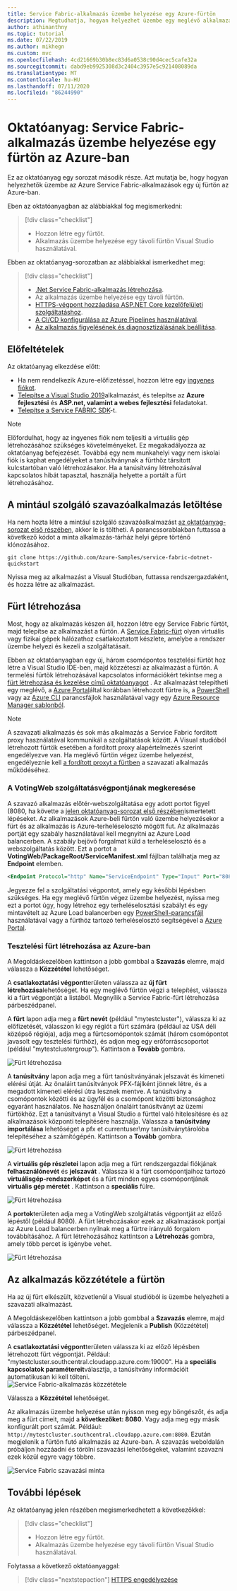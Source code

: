 ```yaml
---
title: Service Fabric-alkalmazás üzembe helyezése egy Azure-fürtön
description: Megtudhatja, hogyan helyezhet üzembe egy meglévő alkalmazást egy újonnan létrehozott Azure Service Fabric-fürtön a Visual studióból.
author: athinanthny
ms.topic: tutorial
ms.date: 07/22/2019
ms.author: mikhegn
ms.custom: mvc
ms.openlocfilehash: 4cd21669b30b8ec83d6a0538c90d4cec5cafe32a
ms.sourcegitcommit: dabd9eb9925308d3c2404c3957e5c921408089da
ms.translationtype: MT
ms.contentlocale: hu-HU
ms.lasthandoff: 07/11/2020
ms.locfileid: "86244990"
---
```

# <a name="tutorial-deploy-a-service-fabric-application-to-a-cluster-in-azure"></a>Oktatóanyag: Service Fabric-alkalmazás üzembe helyezése egy fürtön az Azure-ban

Ez az oktatóanyag egy sorozat második része. Azt mutatja be, hogy hogyan helyezhetők üzembe az Azure Service Fabric-alkalmazások egy új fürtön az Azure-ban.

Eben az oktatóanyagban az alábbiakkal fog megismerkedni:
> [!div class="checklist"]
> * Hozzon létre egy fürtöt.
> * Alkalmazás üzembe helyezése egy távoli fürtön Visual Studio használatával.

Ebben az oktatóanyag-sorozatban az alábbiakkal ismerkedhet meg:
> [!div class="checklist"]
> * [.Net Service Fabric-alkalmazás létrehozása](service-fabric-tutorial-create-dotnet-app.md).
> * Az alkalmazás üzembe helyezése egy távoli fürtön.
> * [HTTPS-végpont hozzáadása ASP.NET Core kezelőfelületi szolgáltatáshoz](service-fabric-tutorial-dotnet-app-enable-https-endpoint.md).
> * [A CI/CD konfigurálása az Azure Pipelines használatával](service-fabric-tutorial-deploy-app-with-cicd-vsts.md).
> * [Az alkalmazás figyelésének és diagnosztizálásának beállítása](service-fabric-tutorial-monitoring-aspnet.md).

## <a name="prerequisites"></a>Előfeltételek

Az oktatóanyag elkezdése előtt:

* Ha nem rendelkezik Azure-előfizetéssel, hozzon létre egy [ingyenes fiókot](https://azure.microsoft.com/free/?WT.mc_id=A261C142F).
* [Telepítse a Visual Studio 2019](https://www.visualstudio.com/)alkalmazást, és telepítse az **Azure fejlesztési** és **ASP.net, valamint a webes fejlesztési** feladatokat.
* [Telepítse a Service FABRIC SDK](service-fabric-get-started.md)-t.

> [!NOTE]
> Előfordulhat, hogy az ingyenes fiók nem teljesíti a virtuális gép létrehozásához szükséges követelményeket. Ez megakadályozza az oktatóanyag befejezését. Továbbá egy nem munkahelyi vagy nem iskolai fiók is kaphat engedélyeket a tanúsítványnak a fürthöz társított kulcstartóban való létrehozásakor. Ha a tanúsítvány létrehozásával kapcsolatos hibát tapasztal, használja helyette a portált a fürt létrehozásához. 

## <a name="download-the-voting-sample-application"></a>A mintául szolgáló szavazóalkalmazás letöltése

Ha nem hozta létre a mintául szolgáló szavazóalkalmazást [az oktatóanyag-sorozat első részében](service-fabric-tutorial-create-dotnet-app.md), akkor le is töltheti. A parancssorablakban futtassa a következő kódot a minta alkalmazás-tárház helyi gépre történő klónozásához.

```git
git clone https://github.com/Azure-Samples/service-fabric-dotnet-quickstart 
```

Nyissa meg az alkalmazást a Visual Studióban, futtassa rendszergazdaként, és hozza létre az alkalmazást.

## <a name="create-a-cluster"></a>Fürt létrehozása

Most, hogy az alkalmazás készen áll, hozzon létre egy Service Fabric fürtöt, majd telepítse az alkalmazást a fürtön. A [Service Fabric-fürt](./service-fabric-deploy-anywhere.md) olyan virtuális vagy fizikai gépek hálózathoz csatlakoztatott készlete, amelybe a rendszer üzembe helyezi és kezeli a szolgáltatásait.

Ebben az oktatóanyagban egy új, három csomópontos tesztelési fürtöt hoz létre a Visual Studio IDE-ben, majd közzéteszi az alkalmazást a fürtön. A termelési fürtök létrehozásával kapcsolatos információkért tekintse meg a [fürt létrehozása és kezelése című oktatóanyagot](service-fabric-tutorial-create-vnet-and-windows-cluster.md) . Az alkalmazást telepítheti egy meglévő, a [Azure Portal](https://portal.azure.com)által korábban létrehozott fürtre is, a [PowerShell](./scripts/service-fabric-powershell-create-secure-cluster-cert.md) vagy az [Azure CLI](./scripts/cli-create-cluster.md) parancsfájlok használatával vagy egy [Azure Resource Manager sablonból](service-fabric-tutorial-create-vnet-and-windows-cluster.md).

> [!NOTE]
> A szavazati alkalmazás és sok más alkalmazás a Service Fabric fordított proxy használatával kommunikál a szolgáltatások között. A Visual studióból létrehozott fürtök esetében a fordított proxy alapértelmezés szerint engedélyezve van. Ha meglévő fürtön végez üzembe helyezést, engedélyeznie kell [a fordított proxyt a fürtben](service-fabric-reverseproxy-setup.md) a szavazati alkalmazás működéséhez.


### <a name="find-the-votingweb-service-endpoint"></a>A VotingWeb szolgáltatásvégpontjának megkeresése

A szavazó alkalmazás előtér-webszolgáltatása egy adott portot figyel (8080, ha követte a [jelen oktatóanyag-sorozat első részében](service-fabric-tutorial-create-dotnet-app.md)ismertetett lépéseket. Az alkalmazások Azure-beli fürtön való üzembe helyezésekor a fürt és az alkalmazás is Azure-terheléselosztó mögött fut. Az alkalmazás portját egy szabály használatával kell megnyitni az Azure Load balancerben. A szabály bejövő forgalmat küld a terheléselosztó és a webszolgáltatás között. Ezt a portot a **VotingWeb/PackageRoot/ServiceManifest.xml** fájlban találhatja meg az **Endpoint** elemben. 

```xml
<Endpoint Protocol="http" Name="ServiceEndpoint" Type="Input" Port="8080" />
```

Jegyezze fel a szolgáltatási végpontot, amely egy későbbi lépésben szükséges.  Ha egy meglévő fürtön végez üzembe helyezést, nyissa meg ezt a portot úgy, hogy létrehoz egy terheléselosztási szabályt és egy mintavételt az Azure Load balancerben egy [PowerShell-parancsfájl](./scripts/service-fabric-powershell-open-port-in-load-balancer.md) használatával vagy a fürthöz tartozó terheléselosztó segítségével a [Azure Portal](https://portal.azure.com).

### <a name="create-a-test-cluster-in-azure"></a>Tesztelési fürt létrehozása az Azure-ban
A Megoldáskezelőben kattintson a jobb gombbal a **Szavazás** elemre, majd válassza a **Közzététel** lehetőséget.

A **csatlakoztatási végpont**területen válassza az **új fürt létrehozása**lehetőséget.  Ha egy meglévő fürtön végzi a telepítést, válassza ki a fürt végpontját a listából.  Megnyílik a Service Fabric-fürt létrehozása párbeszédpanel.

A **fürt** lapon adja meg a **fürt nevét** (például "mytestcluster"), válassza ki az előfizetését, válasszon ki egy régiót a fürt számára (például az USA déli középső régiója), adja meg a fürtcsomópontok számát (három csomópontot javasolt egy tesztelési fürthöz), és adjon meg egy erőforráscsoportot (például "mytestclustergroup"). Kattintson a **Tovább** gombra.

![Fürt létrehozása](./media/service-fabric-tutorial-deploy-app-to-party-cluster/create-cluster.png)

A **tanúsítvány** lapon adja meg a fürt tanúsítványának jelszavát és kimeneti elérési útját. Az önaláírt tanúsítványok PFX-fájlként jönnek létre, és a megadott kimeneti elérési útra lesznek mentve.  A tanúsítvány a csomópontok közötti és az ügyfél és a csomópont közötti biztonsághoz egyaránt használatos.  Ne használjon önaláírt tanúsítványt az üzemi fürtökhöz.  Ezt a tanúsítványt a Visual Studio a fürttel való hitelesítésre és az alkalmazások központi telepítésére használja. Válassza a **tanúsítvány importálása** lehetőséget a pfx et currentuser\my tanúsítványtárolóba telepítéséhez a számítógépén.  Kattintson a **Tovább** gombra.

![Fürt létrehozása](./media/service-fabric-tutorial-deploy-app-to-party-cluster/certificate.png)

A **virtuális gép részletei** lapon adja meg a fürt rendszergazdai fiókjának **felhasználónevét** és **jelszavát** .  Válassza ki a fürt csomópontjaihoz tartozó **virtuálisgép-rendszerképet** és a fürt minden egyes csomópontjának **virtuális gép méretét** .  Kattintson a **speciális** fülre.

![Fürt létrehozása](./media/service-fabric-tutorial-deploy-app-to-party-cluster/vm-detail.png)

A **portok**területen adja meg a VotingWeb szolgáltatás végpontját az előző lépéstől (például 8080).  A fürt létrehozásakor ezek az alkalmazások portjai az Azure Load balancerben nyílnak meg a fürtre irányuló forgalom továbbításához.  A fürt létrehozásához kattintson a **Létrehozás** gombra, amely több percet is igénybe vehet.

![Fürt létrehozása](./media/service-fabric-tutorial-deploy-app-to-party-cluster/advanced.png)

## <a name="publish-the-application-to-the-cluster"></a>Az alkalmazás közzététele a fürtön

Ha az új fürt elkészült, közvetlenül a Visual studióból is üzembe helyezheti a szavazati alkalmazást.

A Megoldáskezelőben kattintson a jobb gombbal a **Szavazás** elemre, majd válassza a **Közzététel** lehetőséget. Megjelenik a **Publish** (Közzététel) párbeszédpanel.

A **csatlakoztatási végpont**területen válassza ki az előző lépésben létrehozott fürt végpontját.  Például: "mytestcluster.southcentral.cloudapp.azure.com:19000". Ha a **speciális kapcsolatok paramétereit**választja, a tanúsítvány információit automatikusan ki kell tölteni.  
![Service Fabric-alkalmazás közzététele](./media/service-fabric-tutorial-deploy-app-to-party-cluster/publish-app.png)

Válassza a **Közzététel** lehetőséget.

Az alkalmazás üzembe helyezése után nyisson meg egy böngészőt, és adja meg a fürt címeit, majd a **következőket: 8080**. Vagy adja meg egy másik konfigurált port számát. Például: `http://mytestcluster.southcentral.cloudapp.azure.com:8080`. Ezután megjelenik a fürtön futó alkalmazás az Azure-ban. A szavazás weboldalán próbáljon hozzáadni és törölni szavazási lehetőségeket, valamint szavazni ezek közül egyre vagy többre.

![Service Fabric szavazási minta](./media/service-fabric-tutorial-deploy-app-to-party-cluster/application-screenshot-new-azure.png)


## <a name="next-steps"></a>További lépések
Az oktatóanyag jelen részében megismerkedhetett a következőkkel:

> [!div class="checklist"]
> * Hozzon létre egy fürtöt.
> * Alkalmazás üzembe helyezése egy távoli fürtön Visual Studio használatával.

Folytassa a következő oktatóanyaggal:
> [!div class="nextstepaction"]
> [HTTPS engedélyezése](service-fabric-tutorial-dotnet-app-enable-https-endpoint.md)
